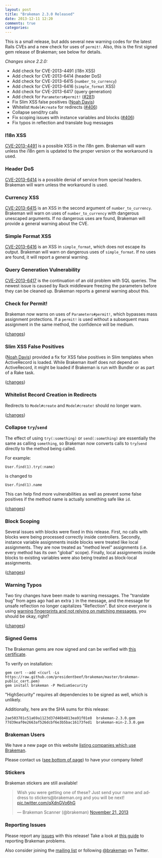 ```yaml
---
layout: post
title: "Brakeman 2.3.0 Released"
date: 2013-12-11 12:20
comments: true
categories: 
---
```


This is a small release, but adds several new warning codes for the latest Rails CVEs and a new check for uses of `permit!`. Also, this is the first signed gem release of Brakeman; see below for details.

_Changes since 2.2.0:_

 * Add check for CVE-2013-4491 (i18n XSS)
 * Add check for CVE-2013-6414 (header DoS)
 * Add check for CVE-2013-6415 (`number_to_currency`)
 * Add check for CVE-2013-6416 (`simple_format` XSS)
 * Add check for CVE-2013-6417 (query generation)
 * Add check for `Parameters#permit!` ([#281](https://github.com/presidentbeef/brakeman/issues/281))
 * Fix Slim XSS false positives ([Noah Davis](https://github.com/noahd1))
 * Whitelist `Model#create` for redirects ([#406](https://github.com/presidentbeef/brakeman/issues/406))
 * Collapse send/try calls
 * Fix scoping issues with instance variables and blocks ([#406](https://github.com/presidentbeef/brakeman/issues/406))
 * Fix typos in reflection and translate bug messages

### I18n XSS

[CVE-2013-4491](https://groups.google.com/d/msg/ruby-security-ann/pLrh6DUw998/2i61N5c3heUJ) is a possible XSS in the i18n gem. Brakeman will warn unless the i18n gem is updated to the proper version or the workaround is used.

### Header DoS

[CVE-2013-6414](https://groups.google.com/d/msg/ruby-security-ann/A-ebV4WxzKg/KNPTbX8XAQUJ) is a possible denial of service from special headers. Brakeman will warn unless the workaround is used.

### Currency XSS

[CVE-2013-6415](https://groups.google.com/d/msg/ruby-security-ann/9WiRn2nhfq0/2K2KRB4LwCMJ) is an XSS in the second argument of `number_to_currency`. Brakeman will warn on uses of `number_to_currency` with dangerous unescaped arguments. If no dangerous uses are found, Brakeman will provide a general warning about the CVE.

### Simple Format XSS

[CVE-2013-6416](https://groups.google.com/d/msg/ruby-security-ann/5ZI1-H5OoIM/ZNq4FoR2GnIJ) is an XSS in `simple_format`, which does not escape its output. Brakeman will warn on dangerous uses of `simple_format`. If no uses are found, it will report a general warning.

### Query Generation Vulnerability

[CVE-2013-6417](https://groups.google.com/d/msg/ruby-security-ann/niK4drpSHT4/g8JW8ZsayRkJ) is the continuation of an old problem with SQL queries. The newest issue is caused by Rack middleware freezing the parameters before they can be cleaned up. Brakeman reports a general warning about this.

### Check for Permit!

Brakeman now warns on uses of `Parameters#permit!`, which bypasses mass assignment protections. If a `permit!` is used without a subsequent mass assignment in the same method, the confidence will be medium.

([changes](https://github.com/presidentbeef/brakeman/pull/414))

### Slim XSS False Positives

([Noah Davis](https://github.com/noahd1)) provided a fix for XSS false positives in Slim templates when ActiveRecord is loaded. While Brakeman itself does not depend on ActiveRecord, it might be loaded if Brakeman is run with Bundler or as part of a Rake task.

([changes](https://github.com/presidentbeef/brakeman/pull/410))

### Whitelist Record Creation in Redirects

Redirects to `Model#create` and `Model#create!` should no longer warn.

([changes](https://github.com/presidentbeef/brakeman/pull/408))

### Collapse `try`/`send`

The effect of using `try(:something)` or `send(:something)` are essentially the same as calling `something`, so Brakeman now converts calls to `try`/`send` directly to the method being called. 

For example:

    User.find(1).try(:name)

is changed to

    User.find(1).name

This can help find more vulnerabilities as well as prevent some false positives if the method name is actually something safe like `id`.

([changes](https://github.com/presidentbeef/brakeman/pull/412))

### Block Scoping

Several issues with blocks were fixed in this release. First, no calls with blocks were being processed correctly inside controllers. Secondly, instance variable assignments inside blocks were treated like local assignments. They are now treated as "method level" assignments (i.e. every method has its own "global" scope). Finally, local assignments inside blocks to existing variables were also being treated as block-local assignments.

([changes](https://github.com/presidentbeef/brakeman/pull/407))

### Warning Typos

Two tiny changes have been made to warning messages. The "translate bug" from ages ago had an extra `}` in the message, and the message for unsafe reflection no longer capitalizes "Reflection". But since everyone is using [warning fingerprints and not relying on matching messages](http://brakemanscanner.org/blog/2013/05/20/brakeman-2-dot-0-0-released/), you should be okay, right?

([changes](https://github.com/presidentbeef/brakeman/pull/411))

### Signed Gems

The Brakeman gems are now signed and can be verified with [this certificate](https://github.com/presidentbeef/brakeman/blob/master/brakeman-public_cert.pem).

To verify on installation:

    gem cert --add <(curl -Ls https://raw.github.com/presidentbeef/brakeman/master/brakeman-public_cert.pem)
    gem install brakeman -P MediumSecurity

"HighSecurity" requires all dependencies to be signed as well, which is unlikely.

Additionally, here are the SHA sums for this release:

    2ae503781c51a69a1123d37d46b4813ea91f01e8  brakeman-2.3.0.gem
    77d39eaf0e2663af526dcbf6e3b5bac16173fed1  brakeman-min-2.3.0.gem

### Brakeman Users

We have a new page on this website [listing companies which use Brakeman](http://brakemanscanner.org/brakeman_users/).

Please contact us ([see bottom of page](http://brakemanscanner.org/brakeman_users/)) to have your company listed!

### Stickers

Brakeman stickers are still available!

<blockquote class="twitter-tweet" lang="en"><p>Wish you were getting one of these? Just send your name and address to stickers@brakeman.org and you will be next! <a href="http://t.co/qXdnGVo6hG">pic.twitter.com/qXdnGVo6hG</a></p>&mdash; Brakeman Scanner (@brakeman) <a href="https://twitter.com/brakeman/statuses/403546302119563264">November 21, 2013</a></blockquote>
<script async src="//platform.twitter.com/widgets.js" charset="utf-8"></script>

### Reporting Issues

Please report any [issues](https://github.com/presidentbeef/brakeman/issues) with this release! Take a look at [this guide](https://github.com/presidentbeef/brakeman/wiki/How-to-Report-a-Brakeman-Issue) to reporting Brakeman problems.

Also consider joining the [mailing list](http://brakemanscanner.org/contact/) or following [@brakeman](https://twitter.com/brakeman) on Twitter.
